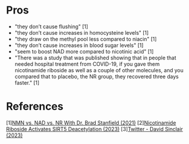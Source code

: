 # Pros
- "they don’t cause flushing" [1]
- "they don’t cause increases in homocysteine levels" [1]
- "they draw on the methyl pool less compared to niacin" [1]
- "they don’t cause increases in blood sugar levels" [1]
- "seem to boost NAD more compared to nicotinic acid" [1]
- "There was a study that was published showing that in people that needed hospital treatment from COVID-19, if you gave them nicotinamide riboside as well as a couple of other molecules, and you compared that to placebo, the NR group, they recovered three days faster." [1]

# References
[1][NMN vs. NAD vs. NR With Dr. Brad Stanfield (2021)](https://www.lifespan.io/news/nmn-vs-nad-vs-nr-with-dr-brad-stanfield/)
[2][Nicotinamide Riboside Activates SIRT5 Deacetylation (2023)](https://febs.onlinelibrary.wiley.com/doi/10.1111/febs.16887)
[3][Twitter - David Sinclair (2023)](https://twitter.com/davidasinclair/status/1667854117023232006?t=DPd6U9XdCSDKi9DESP9Nbg&s=03)